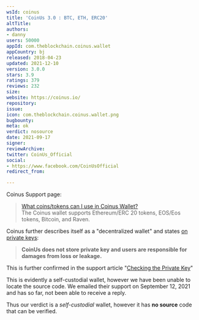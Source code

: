 ```yaml
---
wsId: coinus
title: 'CoinUs 3.0 : BTC, ETH, ERC20'
altTitle: 
authors:
- danny
users: 50000
appId: com.theblockchain.coinus.wallet
appCountry: bj
released: 2018-04-23
updated: 2021-12-10
version: 3.0.0
stars: 3.9
ratings: 379
reviews: 232
size: 
website: https://coinus.io/
repository: 
issue: 
icon: com.theblockchain.coinus.wallet.png
bugbounty: 
meta: ok
verdict: nosource
date: 2021-09-17
signer: 
reviewArchive: 
twitter: CoinUs_Official
social:
- https://www.facebook.com/CoinUsOfficial
redirect_from: 

---
```


Coinus Support page:

>[What coins/tokens can I use in Coinus Wallet?](https://support.coinus.io/hc/ko/articles/360031057072-%EC%BD%94%EC%9D%B8%EC%96%B4%EC%8A%A4-%EC%A7%80%EA%B0%91%EC%97%90%EC%84%9C-%EC%82%AC%EC%9A%A9-%EA%B0%80%EB%8A%A5%ED%95%9C-%EC%BD%94%EC%9D%B8-%ED%86%A0%ED%81%B0%EC%9D%80-%EB%AC%B4%EC%97%87%EC%9D%B8%EA%B0%80%EC%9A%94-)<br>
The Coinus wallet supports Ethereum/ERC 20 tokens, EOS/Eos tokens, Bitcoin, and Raven.

Coinus further describes itself as a "decentralized wallet" and states [on private keys](https://support.coinus.io/hc/en-us/articles/360031108592-What-is-Private-Key-):

> **CoinUs does not store private key and users are responsible for damages from loss or leakage.**

This is further confirmed in the support article "[Checking the Private Key](https://support.coinus.io/hc/ko/articles/360031223352-%ED%94%84%EB%9D%BC%EC%9D%B4%EB%B9%97-%ED%82%A4-Private-Key-%ED%99%95%EC%9D%B8%ED%95%98%EA%B8%B0)"

This is evidently a self-custodial wallet, however we have been unable to locate the source code. We emailed their support on September 12, 2021 and has so far, not been able to receive a reply.

Thus our verdict is a *self-custodial* wallet, however it has **no source** code that can be verified.